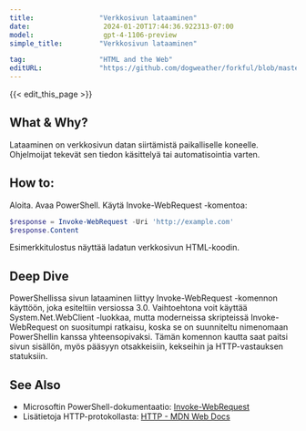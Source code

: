 ```yaml
---
title:                "Verkkosivun lataaminen"
date:                  2024-01-20T17:44:36.922313-07:00
model:                 gpt-4-1106-preview
simple_title:         "Verkkosivun lataaminen"

tag:                  "HTML and the Web"
editURL:              "https://github.com/dogweather/forkful/blob/master/content/fi/powershell/downloading-a-web-page.md"
---
```


{{< edit_this_page >}}

## What & Why?
Lataaminen on verkkosivun datan siirtämistä paikalliselle koneelle. Ohjelmoijat tekevät sen tiedon käsittelyä tai automatisointia varten.

## How to:
Aloita. Avaa PowerShell. Käytä Invoke-WebRequest -komentoa:

```PowerShell
$response = Invoke-WebRequest -Uri 'http://example.com'
$response.Content
```

Esimerkkitulostus näyttää ladatun verkkosivun HTML-koodin.

## Deep Dive
PowerShellissa sivun lataaminen liittyy Invoke-WebRequest -komennon käyttöön, joka esiteltiin versiossa 3.0. Vaihtoehtona voit käyttää System.Net.WebClient -luokkaa, mutta moderneissa skripteissä Invoke-WebRequest on suositumpi ratkaisu, koska se on suunniteltu nimenomaan PowerShellin kanssa yhteensopivaksi. Tämän komennon kautta saat paitsi sivun sisällön, myös pääsyyn otsakkeisiin, kekseihin ja HTTP-vastauksen statuksiin.

## See Also
- Microsoftin PowerShell-dokumentaatio: [Invoke-WebRequest](https://docs.microsoft.com/en-us/powershell/module/microsoft.powershell.utility/invoke-webrequest)
- Lisätietoja HTTP-protokollasta: [HTTP - MDN Web Docs](https://developer.mozilla.org/en-US/docs/Web/HTTP)
